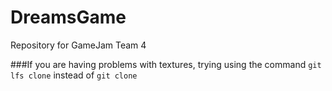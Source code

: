 # DreamsGame
Repository for GameJam Team 4

###If you are having problems with textures, trying using the command `git lfs clone` instead of `git clone`
